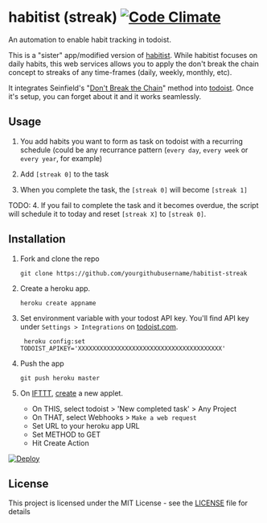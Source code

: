 # habitist (streak)  [![Code Climate](https://codeclimate.com/github/briankaemingk/habitist-streak/badges/gpa.svg)](https://codeclimate.com/github/briankaemingk/habitist-streak)
An automation to enable habit tracking in todoist. 

This is a "sister" app/modified version of [habitist](https://github.com/amitness/habitist). While habitist focuses on daily habits, this web services allows you to apply the don't break the chain concept to streaks of any time-frames (daily, weekly, monthly, etc).

It integrates Seinfield's "[Don't Break the Chain](https://lifehacker.com/281626/jerry-seinfelds-productivity-secret)" method into [todoist](http://todoist.com/). Once it's setup, you can forget about it and it works seamlessly.

## Usage

1. You add habits you want to form as task on todoist with a recurring schedule (could be any recurrance pattern (`every day`, `every week` or `every year`, for example)

2. Add `[streak 0]` to the task

3. When you complete the task, the `[streak 0]` will become `[streak 1]`

TODO: 4. If you fail to complete the task and it becomes overdue, the script will schedule it to today and reset `[streak X]` to `[streak 0]`.

## Installation
1. Fork and clone the repo
    ```
    git clone https://github.com/yourgithubusername/habitist-streak
    ```
2. Create a heroku app.
    ```
    heroku create appname
    ```
3. Set environment variable with your todost API key. You'll find API key under `Settings > Integrations` on [todoist.com](https://todoist.com).
    ```
     heroku config:set TODOIST_APIKEY='XXXXXXXXXXXXXXXXXXXXXXXXXXXXXXXXXXXXXXXX'
    ``` 

4. Push the app
    ```
    git push heroku master
    ```
 
5. On [IFTTT](http://ifttt.com/), [create](https://ifttt.com/create) a new applet. 
    - On THIS, select todoist > 'New completed task' > Any Project 
    - On THAT, select Webhooks > `Make a web request`
    - Set URL to your heroku app URL
    - Set METHOD to GET
    - Hit Create Action

[![Deploy](https://www.herokucdn.com/deploy/button.svg)](https://heroku.com/deploy)

## License

This project is licensed under the MIT License - see the [LICENSE](LICENSE) file for details
